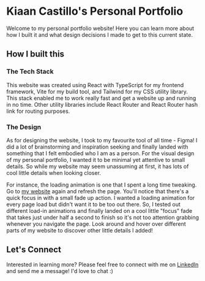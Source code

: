 # Kiaan Castillo's Personal Portfolio

Welcome to my personal portfolio website! Here you can learn more about how I built it and what design decisions I made to get to this current state.

## How I built this

### The Tech Stack

This website was created using React with TypeScript for my frontend framework, Vite for my build tool, and Tailwind for my CSS utility library. This stack enabled me to work really fast and get a website up and running in no time. Other utility libraries include React Router and React Router hash link for routing purposes.

### The Design

As for designing the website, I took to my favourite tool of all time - Figma! I did a lot of brainstorming and inspiration seeking and finally landed with something that I felt embodied who I am as a person. For the visual design of my personal portfolio, I wanted it to be minimal yet attentive to small details. So while my website may seem unassuming at first, it has lots of cool little details when looking closer.

For instance, the loading animation is one that I spent a long time tweaking. Go to [my website](https://kiaancastillo.com) again and refresh the page. You'll notice that there's a quick focus in with a small fade up action. I wanted a loading animation for every page load but didn't want it to be too out there. So, I tested out different load-in animations and finally landed on a cool little "focus" fade that takes just under half a second to finish so it's not too attention grabbing whenever you navigate the page. Look around and hover over different parts of my website to discover other little details I added!

## Let's Connect

Interested in learning more? Please feel free to connect with me on [LinkedIn](https://www.linkedin.com/in/kiaancastillo/) and send me a message! I'd love to chat :)

